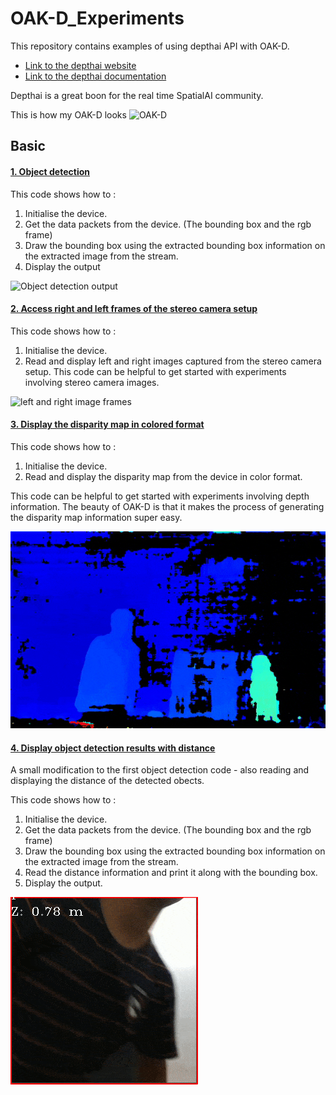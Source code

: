 # OAK-D_Experiments
This repository contains examples of using depthai API with OAK-D.

* [Link to the depthai website](https://luxonis.com/depthai)
* [Link to the depthai documentation](https://docs.luxonis.com/)

Depthai is a great boon for the real time SpatialAI community.

This is how my OAK-D looks
![OAK-D](https://docs.luxonis.com/images/products/depthai-edition-usb3-cameras.png)


## Basic

#### [1. Object detection](exp/code1.py)

This code shows how to :
1. Initialise the device.
2. Get the data packets from the device. (The bounding box and the rgb frame)
3. Draw the bounding box using the extracted bounding box information on the extracted image from the stream.
4. Display the output

![Object detection output](exp/objectDetection.gif)


#### [2. Access right and left frames of the stereo camera setup](exp/code2.py)

This code shows how to :
1. Initialise the device.
2. Read and display left and right images captured from the stereo camera setup.
This code can be helpful to get started with experiments involving stereo camera images.

![left and right image frames](exp/right_left_camera_frames.gif)


#### [3. Display the disparity map in colored format](exp/code3.py)

This code shows how to :
1. Initialise the device.
2. Read and display the disparity map from the device in color format.

This code can be helpful to get started with experiments involving depth information.
The beauty of OAK-D is that it makes the process of generating the disparity map information super easy.

![coloured disparity map](exp/color_disparity.gif)

#### [4. Display object detection results with distance](exp/code6.py)

A small modification to the first object detection code - also reading and displaying the distance of the detected obects.

This code shows how to :
1. Initialise the device.
2. Get the data packets from the device. (The bounding box and the rgb frame)
3. Draw the bounding box using the extracted bounding box information on the extracted image from the stream.
4. Read the distance information and print it along with the bounding box.
5. Display the output.

![Object detection with distance](exp/objDetectWithDist.gif)




